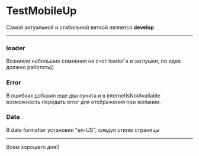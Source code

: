 # TestMobileUp

Самой актуальной и стабильной веткой является __develop__

________
### loader
Возникли небольшие сомнения на счет loader'а и заглушки, по идее должно работать))

### Error
В ошибках добавил еще два пункта и в internetIsNotAvailable возможность передать error для отображения при желании.

### Date
В date formatter установил "en-US", следуя стилю страницы

_______
Всем хорошего дня!)
